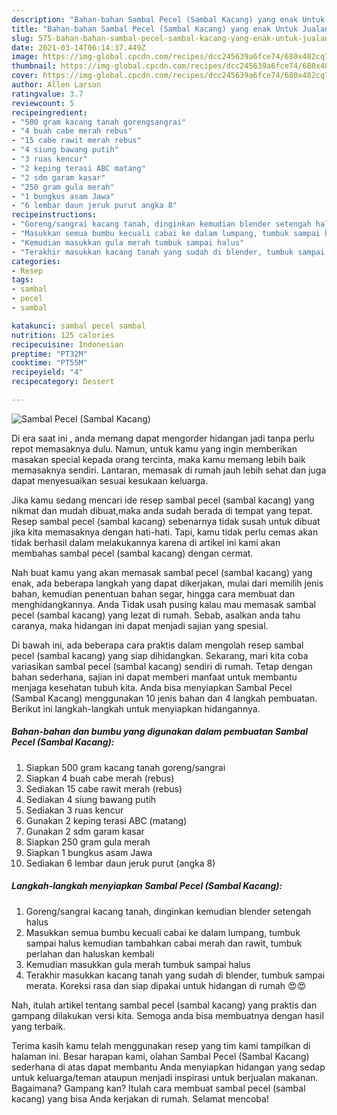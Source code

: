 ```yaml
---
description: "Bahan-bahan Sambal Pecel (Sambal Kacang) yang enak Untuk Jualan"
title: "Bahan-bahan Sambal Pecel (Sambal Kacang) yang enak Untuk Jualan"
slug: 575-bahan-bahan-sambal-pecel-sambal-kacang-yang-enak-untuk-jualan
date: 2021-03-14T06:14:37.449Z
image: https://img-global.cpcdn.com/recipes/dcc245639a6fce74/680x482cq70/sambal-pecel-sambal-kacang-foto-resep-utama.jpg
thumbnail: https://img-global.cpcdn.com/recipes/dcc245639a6fce74/680x482cq70/sambal-pecel-sambal-kacang-foto-resep-utama.jpg
cover: https://img-global.cpcdn.com/recipes/dcc245639a6fce74/680x482cq70/sambal-pecel-sambal-kacang-foto-resep-utama.jpg
author: Allen Larson
ratingvalue: 3.7
reviewcount: 5
recipeingredient:
- "500 gram kacang tanah gorengsangrai"
- "4 buah cabe merah rebus"
- "15 cabe rawit merah rebus"
- "4 siung bawang putih"
- "3 ruas kencur"
- "2 keping terasi ABC matang"
- "2 sdm garam kasar"
- "250 gram gula merah"
- "1 bungkus asam Jawa"
- "6 lembar daun jeruk purut angka 8"
recipeinstructions:
- "Goreng/sangrai kacang tanah, dinginkan kemudian blender setengah halus"
- "Masukkan semua bumbu kecuali cabai ke dalam lumpang, tumbuk sampai halus kemudian tambahkan cabai merah dan rawit, tumbuk perlahan dan haluskan kembali"
- "Kemudian masukkan gula merah tumbuk sampai halus"
- "Terakhir masukkan kacang tanah yang sudah di blender, tumbuk sampai merata. Koreksi rasa dan siap dipakai untuk hidangan di rumah 😍😍"
categories:
- Resep
tags:
- sambal
- pecel
- sambal

katakunci: sambal pecel sambal 
nutrition: 125 calories
recipecuisine: Indonesian
preptime: "PT32M"
cooktime: "PT55M"
recipeyield: "4"
recipecategory: Dessert

---
```



![Sambal Pecel (Sambal Kacang)](https://img-global.cpcdn.com/recipes/dcc245639a6fce74/680x482cq70/sambal-pecel-sambal-kacang-foto-resep-utama.jpg)

Di era  saat ini , anda memang dapat mengorder hidangan jadi tanpa perlu repot memasaknya dulu. Namun, untuk kamu yang ingin memberikan masakan special kepada orang tercinta, maka kamu memang lebih baik memasaknya sendiri. Lantaran, memasak di rumah jauh lebih sehat dan juga dapat menyesuaikan sesuai kesukaan keluarga.

Jika kamu sedang mencari ide resep sambal pecel (sambal kacang) yang nikmat dan mudah dibuat,maka anda sudah berada di tempat yang tepat. Resep sambal pecel (sambal kacang)  sebenarnya tidak susah untuk dibuat jika kita memasaknya dengan hati-hati. Tapi, kamu tidak perlu cemas akan tidak berhasil dalam melakukannya 
karena di artikel ini kami akan membahas sambal pecel (sambal kacang) dengan cermat.  



Nah buat kamu yang akan memasak sambal pecel (sambal kacang) yang enak, ada beberapa langkah yang dapat dikerjakan, mulai dari memilih jenis bahan, kemudian penentuan bahan segar, hingga cara membuat dan menghidangkannya. Anda Tidak usah pusing kalau mau memasak sambal pecel (sambal kacang) yang lezat di rumah. Sebab, asalkan anda  tahu caranya, maka hidangan ini dapat menjadi sajian yang spesial.

Di bawah ini, ada beberapa cara praktis  dalam mengolah resep sambal pecel (sambal kacang) yang siap dihidangkan. Sekarang, mari kita coba variasikan sambal pecel (sambal kacang) sendiri di rumah. Tetap dengan bahan sederhana, sajian ini dapat memberi manfaat untuk membantu menjaga kesehatan tubuh kita. Anda bisa menyiapkan Sambal Pecel (Sambal Kacang) menggunakan 10 jenis bahan dan 4 langkah pembuatan. Berikut ini langkah-langkah untuk menyiapkan hidangannya.

<!--inarticleads1-->

##### Bahan-bahan dan bumbu yang digunakan dalam pembuatan Sambal Pecel (Sambal Kacang):

1. Siapkan 500 gram kacang tanah goreng/sangrai
1. Siapkan 4 buah cabe merah (rebus)
1. Sediakan 15 cabe rawit merah (rebus)
1. Sediakan 4 siung bawang putih
1. Sediakan 3 ruas kencur
1. Gunakan 2 keping terasi ABC (matang)
1. Gunakan 2 sdm garam kasar
1. Siapkan 250 gram gula merah
1. Siapkan 1 bungkus asam Jawa
1. Sediakan 6 lembar daun jeruk purut (angka 8)




<!--inarticleads2-->

##### Langkah-langkah menyiapkan Sambal Pecel (Sambal Kacang):

1. Goreng/sangrai kacang tanah, dinginkan kemudian blender setengah halus
1. Masukkan semua bumbu kecuali cabai ke dalam lumpang, tumbuk sampai halus kemudian tambahkan cabai merah dan rawit, tumbuk perlahan dan haluskan kembali
1. Kemudian masukkan gula merah tumbuk sampai halus
1. Terakhir masukkan kacang tanah yang sudah di blender, tumbuk sampai merata. Koreksi rasa dan siap dipakai untuk hidangan di rumah 😍😍




Nah, itulah artikel tentang  sambal pecel (sambal kacang)  yang praktis dan gampang dilakukan versi kita. Semoga anda bisa membuatnya dengan hasil yang terbaik. 

Terima kasih kamu telah menggunakan resep yang tim kami tampilkan di halaman ini. Besar harapan kami, olahan  Sambal Pecel (Sambal Kacang) sederhana di atas dapat membantu Anda menyiapkan hidangan yang sedap untuk keluarga/teman ataupun menjadi inspirasi untuk berjualan makanan. Bagaimana? Gampang kan? Itulah cara membuat sambal pecel (sambal kacang) yang bisa Anda kerjakan di rumah. Selamat mencoba!

